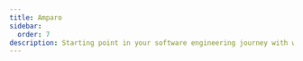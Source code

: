 ```yaml
---
title: Amparo
sidebar:
  order: 7
description: Starting point in your software engineering journey with webeet.
---
```

